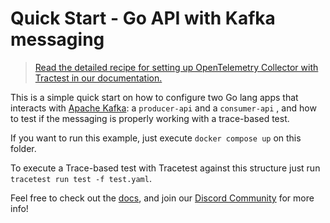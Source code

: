 # Quick Start - Go API with Kafka messaging

> [Read the detailed recipe for setting up OpenTelemetry Collector with Tractest in our documentation.](https://docs.tracetest.io/examples-tutorials/recipes/running-tracetest-without-a-trace-data-store)

This is a simple quick start on how to configure two Go lang apps that interacts with [Apache Kafka](https://kafka.apache.org/): a `producer-api` and a `consumer-api` , and how to test if the messaging is properly working with a trace-based test.

If you want to run this example, just execute `docker compose up` on this folder.

To execute a Trace-based test with Tracetest against this structure just run `tracetest run test -f test.yaml`.

Feel free to check out the [docs](https://docs.tracetest.io/), and join our [Discord Community](https://discord.gg/8MtcMrQNbX) for more info!
